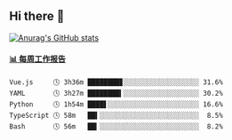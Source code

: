 ## Hi there 👋

[![Anurag's GitHub stats](https://github-readme-stats-orilights.vercel.app/api?username=orilights)](https://github.com/anuraghazra/github-readme-stats)

<!--
**OriLight152/OriLight152** is a ✨ _special_ ✨ repository because its `README.md` (this file) appears on your GitHub profile.

Here are some ideas to get you started:

- 🔭 I’m currently working on ...
- 🌱 I’m currently learning ...
- 👯 I’m looking to collaborate on ...
- 🤔 I’m looking for help with ...
- 💬 Ask me about ...
- 📫 How to reach me: ...
- 😄 Pronouns: ...
- ⚡ Fun fact: ...
-->

<!-- waka-box start -->
#### <a href="https://gist.github.com/92c8d5b388768c10efcba86e82b7c4fb" target="_blank">📊 每周工作报告</a>
```text
Vue.js     🕓 3h36m ████████▊░░░░░░░░░░░░░░░░░░░ 31.6%
YAML       🕓 3h27m ████████▍░░░░░░░░░░░░░░░░░░░ 30.2%
Python     🕓 1h54m ████▋░░░░░░░░░░░░░░░░░░░░░░░ 16.6%
TypeScript 🕓 58m   ██▍░░░░░░░░░░░░░░░░░░░░░░░░░  8.5%
Bash       🕓 56m   ██▎░░░░░░░░░░░░░░░░░░░░░░░░░  8.2%
```
<!-- Powered by https://github.com/journey-ad/waka-box-go . -->
<!-- waka-box end -->
